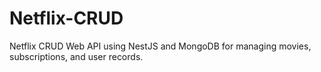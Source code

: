 # Netflix-CRUD
Netflix CRUD Web API using NestJS and MongoDB for managing movies, subscriptions, and user records.
